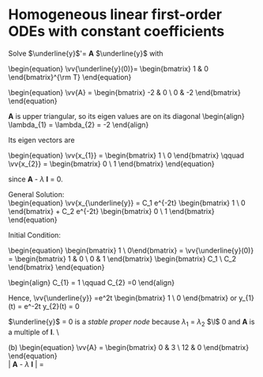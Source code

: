 # Homogeneous linear first-order ODEs with constant coefficients
Solve $\underline{y}$'= **A** $\underline{y}$ with 

\begin{equation}
\vv{\underline{y}(0)}= 
\begin{bmatrix} 1 & 0 \end{bmatrix}^{\rm T} 
\end{equation}

\begin{equation}
\vv{A} = \begin{bmatrix} -2 & 0  \\ 0 & -2  \end{bmatrix} 
\end{equation}


**A** is upper triangular, so its eigen values are on its diagonal 
\begin{align} 
\lambda_{1} = \lambda_{2} = -2 
\end{align}

Its eigen vectors are 

\begin{equation}
\vv{x_{1}} = \begin{bmatrix} 1 \\ 0  \end{bmatrix} \qquad
\vv{x_{2}} = \begin{bmatrix} 0  \\  1  \end{bmatrix}
\end{equation}

since **A** - $\lambda$ **I** = 0. 

General Solution: \
\begin{equation}
\vv{x_{\underline{y}} = C_1 e^{-2t} \begin{bmatrix} 1 \\ 0 \end{bmatrix} + C_2 e^{-2t} \begin{bmatrix} 0 \\ 1 \end{bmatrix}
\end{equation}


Initial Condition: 

\begin{equation}
\begin{bmatrix} 1 \\ 0\end{bmatrix} = \vv{\underline{y}(0)} = \begin{bmatrix} 1 & 0 \\ 0 & 1 \end{bmatrix} \begin{bmatrix} C_1 \\ C_2 \end{bmatrix}
\end{equation}

\begin{align} 
C_{1} = 1 \qquad C_{2} =0 
\end{align}

Hence, \vv{\underline{y}} =e^2t
\begin{bmatrix} 1 \\ 0 \end{bmatrix} 
or y_{1}(t) = e^-2t y_{2}(t) = 0

$\underline{y}$ = 0 is a *stable proper node* because $\lambda_{1}$ = $\lambda_{2}$ $\l$ 0 and **A** is a multiple of **I**. \

(b) 
\begin{equation} \vv{A} = \begin{bmatrix} 0 & 3 \\ 12 & 0 \end{bmatrix} \end{equation} \
| **A** - $\lambda$ **I** | = 
